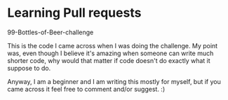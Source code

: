 # Learning Pull requests
99-Bottles-of-Beer-challenge

This is the code I came across when I was doing the challenge.
My point was, even though I believe it's amazing when someone can write much shorter code,
why would that matter if code doesn't do exactly what it suppose to do.

Anyway, I am a beginner and I am writing this mostly for myself,
but if you came across it feel free to comment and/or suggest. :)
